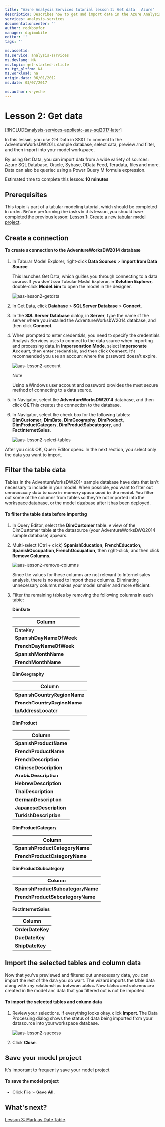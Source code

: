 ```yaml
---
title: "Azure Analysis Services tutorial lesson 2: Get data | Azure"
description: Describes how to get and import data in the Azure Analysis Services tutorial project. 
services: analysis-services
documentationcenter: ''
author: rockboyfor
manager: digimobile
editor: ''
tags: ''

ms.assetid: 
ms.service: analysis-services
ms.devlang: NA
ms.topic: get-started-article
ms.tgt_pltfrm: NA
ms.workload: na
origin.date: 06/01/2017
ms.date: 08/07/2017

ms.author: v-yeche
---
```


# Lesson 2: Get data

[!INCLUDE[analysis-services-appliesto-aas-sql2017-later](../../../includes/analysis-services-appliesto-aas-sql2017-later.md)]

In this lesson, you use Get Data in SSDT to connect to the AdventureWorksDW2014 sample database, select data, preview and filter, and then import into your model workspace.  

By using Get Data, you can import data from a wide variety of sources: Azure SQL Database, Oracle, Sybase, OData Feed, Teradata, files and more. Data can also be queried using a Power Query M formula expression.

Estimated time to complete this lesson: **10 minutes**  

## Prerequisites  
This topic is part of a tabular modeling tutorial, which should be completed in order. Before performing the tasks in this lesson, you should have completed the previous lesson: [Lesson 1: Create a new tabular model project](../tutorials/aas-lesson-1-create-a-new-tabular-model-project.md).  

## Create a connection  

#### To create a connection to the AdventureWorksDW2014 database  

1.  In Tabular Model Explorer, right-click **Data Sources** > **Import from Data Source**.  

    This launches Get Data, which guides you through connecting to a data source. If you don't see Tabular Model Explorer, in **Solution Explorer**, double-click **Model.bim** to open the model in the designer. 

    ![aas-lesson2-getdata](../tutorials/media/aas-lesson2-getdata.png)

2.  In Get Data, click **Database** > **SQL Server Database** > **Connect**.  

3.  In the **SQL Server Database** dialog, in **Server**, type the name of the server where you installed the AdventureWorksDW2014 database, and then click **Connect**.  

4.  When prompted to enter credentials, you need to specify the credentials Analysis Services uses to connect to the data source when importing and processing data. In **Impersonation Mode**, select **Impersonate Account**, then enter credentials, and then click **Connect**. It's recommended you use an account where the password doesn't expire.

    ![aas-lesson2-account](../tutorials/media/aas-lesson2-account.png)

    > [!NOTE]  
    > Using a Windows user account and password provides the most secure method of connecting to a data source.

5.  In Navigator, select the **AdventureWorksDW2014** database, and then click **OK**.This creates the connection to the database. 

6.  In Navigator, select the check box for the following tables: **DimCustomer**, **DimDate**, **DimGeography**, **DimProduct**, **DimProductCategory**, **DimProductSubcategory**, and **FactInternetSales**.  

    ![aas-lesson2-select-tables](../tutorials/media/aas-lesson2-select-tables.png)

After you click OK, Query Editor opens. In the next section, you select only the data you want to import.

## Filter the table data  
Tables in the AdventureWorksDW2014 sample database have data that isn't necessary to include in your model. When possible, you want to filter out unnecessary data to save in-memory space used by the model. You filter out some of the columns from tables so they're not imported into the workspace database, or the model database after it has been deployed. 

#### To filter the table data before importing  

1.  In Query Editor, select the **DimCustomer** table. A view of the DimCustomer table at the datasource (your AdventureWorksDWQ2014 sample database) appears. 

2.  Multi-select (Ctrl + click) **SpanishEducation**, **FrenchEducation**, **SpanishOccupation**, **FrenchOccupation**, then right-click, and then click **Remove Columns**. 

    ![aas-lesson2-remove-columns](../tutorials/media/aas-lesson2-remove-columns.png)

    Since the values for these columns are not relevant to Internet sales analysis, there is no need to import these columns. Eliminating unnecessary columns makes your model smaller and more efficient.  

4.  Filter the remaining tables by removing the following columns in each table:  

    **DimDate**

      |Column|  
      |--------|  
      |DateKey|  
      |**SpanishDayNameOfWeek**|  
      |**FrenchDayNameOfWeek**|  
      |**SpanishMonthName**|  
      |**FrenchMonthName**|  

    **DimGeography**

      |Column|  
      |-------------|  
      |**SpanishCountryRegionName**|  
      |**FrenchCountryRegionName**|  
      |**IpAddressLocator**|  

    **DimProduct**

      |Column|  
      |-----------|  
      |**SpanishProductName**|  
      |**FrenchProductName**|  
      |**FrenchDescription**|  
      |**ChineseDescription**|  
      |**ArabicDescription**|  
      |**HebrewDescription**|  
      |**ThaiDescription**|  
      |**GermanDescription**|  
      |**JapaneseDescription**|  
      |**TurkishDescription**|  

    **DimProductCategory**

      |Column|  
      |--------------------|  
      |**SpanishProductCategoryName**|  
      |**FrenchProductCategoryName**|  

    **DimProductSubcategory**

      |Column|  
      |-----------------------|  
      |**SpanishProductSubcategoryName**|  
      |**FrenchProductSubcategoryName**|  

    **FactInternetSales**

      |Column|  
      |------------------|  
      |**OrderDateKey**|  
      |**DueDateKey**|  
      |**ShipDateKey**|   

## <a name="Import"></a>Import the selected tables and column data  
Now that you've previewed and filtered out unnecessary data, you can import the rest of the data you do want. The wizard imports the table data along with any relationships between tables. New tables and columns are created in the model and data that you filtered out is not be imported.  

#### To import the selected tables and column data  

1.  Review your selections. If everything looks okay, click **Import**. The Data Processing dialog shows the status of data being imported from your datasource into your workspace database.

    ![aas-lesson2-success](../tutorials/media/aas-lesson2-success.png) 

2.  Click **Close**.  

## Save your model project  
It's important to frequently save your model project.  

#### To save the model project  

-   Click **File** > **Save All**.  

## What's next?
[Lesson 3: Mark as Date Table](../tutorials/aas-lesson-3-mark-as-date-table.md).